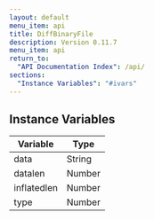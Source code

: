 ```yaml
---
layout: default
menu_item: api
title: DiffBinaryFile
description: Version 0.11.7
menu_item: api
return_to:
  "API Documentation Index": /api/
sections:
  "Instance Variables": "#ivars"
---
```


## <a name="ivars"></a>Instance Variables

| Variable | Type |
| --- | --- |
| <a name="data"></a>data | String |
| <a name="datalen"></a>datalen | Number |
| <a name="inflatedlen"></a>inflatedlen | Number |
| <a name="type"></a>type | Number |

